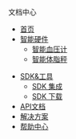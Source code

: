 <div class="nav-container">
  <div class="nav-header">
    <a href="https://www.sghealth.cn" class="docs-logo"></a>
    <span class="docs-logo-title"> 文档中心</span>
  </div>
  <div class="nav-menu">

  - [首页](/)
  - <a href="javascript:void(0);">智能硬件<i class="fa fa-angle-down"></i></a>
    - [智能血压计](/hardware/bloodpressure/README)
    <!-- - [智能手环](/hardware/wristbrand/README) -->
    - [智能体脂秤](/hardware/scale/README)
    <!-- - [智能手表](/hardware/watch/README) -->

  <!-- - <a href="javascript:void(0);">产品&服务<i class="fa fa-angle-down"></i></a>
    - [健康服务](/product/health/README)
    - [运营服务](/product/operation/README) -->

  - <a href="javascript:void(0);">SDK&工具<i class="fa fa-angle-down"></i></a>
    - [SDK 集成](/develop-native/apply)
    - [SDK 下载](/develop-native/download/README)
  - [API文档](develop-cloud/api/sign)
  - [解决方案](solution/drugstore/README)
  - [帮助中心](FAQ/README)

  </div>
  <div class="nav-right">
    <div class='nav-menu-collapse'>
      <div class="nav-menu-toggle"><div class="nav-menu-toggle-button"><i class="fa fa-align-justify"></i></div></div>
    </div>
    <div class='nav-search'>
    </div>
  </div>
</div>
